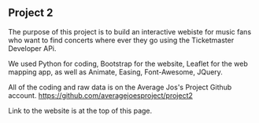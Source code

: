 ## Project 2

The purpose of this project is to build an interactive webiste for music fans who want to find concerts where ever they go using the Ticketmaster Developer APi.

We used Python for coding, Bootstrap for the website, Leaflet for the web mapping app, as well as Animate, Easing, Font-Awesome, JQuery.

All of the coding and raw data is on the Average Jos's Project Github account. https://github.com/averagejoesproject/project2

Link to the website is at the top of this page.
